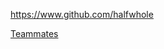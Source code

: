 
<!-- Give link to your github home page -->
<span id="github">https://www.github.com/halfwhole</span>

<!-- Give your internal and external projects related to the module -->
<span id="projects">[Teammates](https://github.com/TEAMMATES/teammates)</span>
